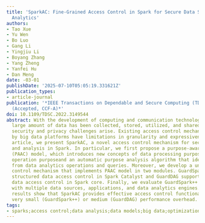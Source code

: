 ```yaml
---
title: 'SparkAC: Fine-Grained Access Control in Spark for Secure Data Sharing and
  Analytics'
authors:
- Tao Xue
- Yu Wen
- Bo Luo
- Gang Li
- Yingjiu Li
- Boyang Zhang
- Yang Zheng
- Yanfei Hu
- Dan Meng
date: -03-01
publishDate: '2025-07-10T05:05:19.331621Z'
publication_types:
- article-journal
publication: '*IEEE Transactions on Dependable and Secure Computing (TDSC), 2023.
  (Accepted, CCF-A)*'
doi: 10.1109/TDSC.2022.3149544
abstract: With the development of computing and communication technologies, an extremely
  large amount of data has been collected, stored, utilized, and shared, while new
  security and privacy challenges arise. Existing access control mechanisms provided
  by big data platforms have limitations in granularity and expressiveness. In this
  article, we present SparkAC, a novel access control mechanism for secure data sharing
  and analysis in Spark. In particular, we first propose a purpose-aware access control
  (PAAC) model, which introduces new concepts of data processing purpose and data
  operation purposeand an automatic purpose analysis algorithm that identifies purposes
  from data analytics operations and queries. Moreover, we develop a unified access
  control mechanism that implements PAAC model in two modules. GuardSpark++ supports
  structured data access control in Spark Catalyst and GuardDAG supports unstructured
  data access control in Spark core. Finally, we evaluate GuardSpark++ and GuardDAG
  with multiple data sources, applications, and data analytics engines. Experimental
  results show that SparkAC provides effective access control functionalities with
  very small (GuardSpark++) or medium (GuardDAG) performance overhead.
tags:
- sparks;access control;data analysis;data models;big data;optimization;hospitals
---
```

